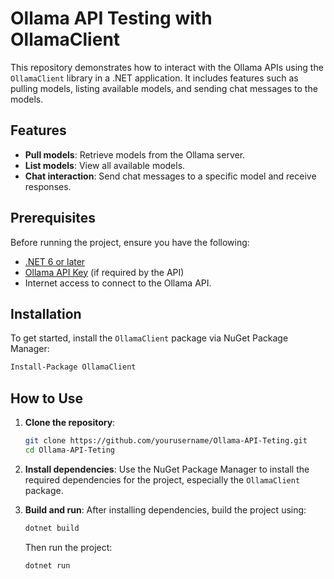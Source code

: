 # Ollama API Testing with OllamaClient

This repository demonstrates how to interact with the Ollama APIs using the `OllamaClient` library in a .NET application. It includes features such as pulling models, listing available models, and sending chat messages to the models.

## Features
- **Pull models**: Retrieve models from the Ollama server.
- **List models**: View all available models.
- **Chat interaction**: Send chat messages to a specific model and receive responses.

## Prerequisites
Before running the project, ensure you have the following:
- [.NET 6 or later](https://dotnet.microsoft.com/download)
- [Ollama API Key](https://ollama.com) (if required by the API)
- Internet access to connect to the Ollama API.

## Installation

To get started, install the `OllamaClient` package via NuGet Package Manager:

```bash
Install-Package OllamaClient
```

## How to Use

1. **Clone the repository**:
   ```bash
   git clone https://github.com/yourusername/Ollama-API-Teting.git
   cd Ollama-API-Teting
   ```

2. **Install dependencies**:
   Use the NuGet Package Manager to install the required dependencies for the project, especially the `OllamaClient` package.

3. **Build and run**:
   After installing dependencies, build the project using:
   ```bash
   dotnet build
   ```

   Then run the project:
   ```bash
   dotnet run
   ```
